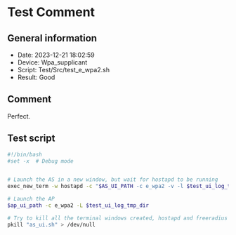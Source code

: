 # Test Comment

## General information

- Date:       2023-12-21 18:02:59
- Device:     Wpa_supplicant
- Script:     Test/Src/test_e_wpa2.sh
- Result:     Good

## Comment

Perfect.

## Test script

```bash
#!/bin/bash
#set -x  # Debug mode


# Launch the AS in a new window, but wait for hostapd to be running
exec_new_term -w hostapd -c "$AS_UI_PATH -c e_wpa2 -v -l $test_ui_log_tmp_dir"

# Launch the AP
$ap_ui_path -c e_wpa2 -L $test_ui_log_tmp_dir

# Try to kill all the terminal windows created, hostapd and freeradius
pkill "as_ui.sh" > /dev/null
```
